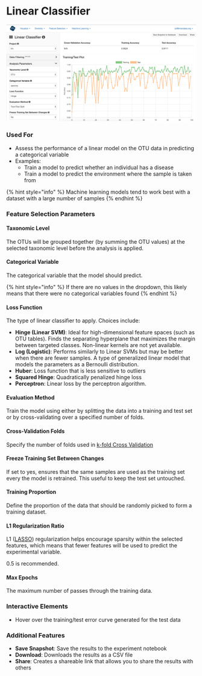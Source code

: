 # Linear Classifier

![](.gitbook/assets/image%20%2828%29.png)

### Used For

* Assess the performance of a linear model on the OTU data in predicting a categorical variable
* Examples: 
  * Train a model to predict whether an individual has a disease
  * Train a model to predict the environment where the sample is taken from

{% hint style="info" %}
Machine learning models tend to work best with a dataset with a large number of samples
{% endhint %}

### Feature Selection Parameters

#### Taxonomic Level

The OTUs will be grouped together \(by summing the OTU values\) at the selected taxonomic level before the analysis is applied.

#### Categorical Variable

The categorical variable that the model should predict. 

{% hint style="info" %}
If there are no values in the dropdown, this likely means that there were no categorical variables found
{% endhint %}

#### Loss Function

The type of linear classifier to apply. Choices include:

* **Hinge \(Linear SVM\)**: Ideal for high-dimensional feature spaces \(such as OTU tables\). Finds the separating hyperplane that maximizes the margin between targeted classes. Non-linear kernels are not yet available.
* **Log \(Logistic\)**: Performs similarly to Linear SVMs but may be better when there are fewer samples. A type of generalized linear model that models the parameters as a Bernoulli distribution.
* **Huber**: Loss function that is less sensitive to outliers
* **Squared Hinge**: Quadratically penalized hinge loss
* **Perceptron**: Linear loss by the perceptron algorithm.

#### Evaluation Method

Train the model using either by splitting the data into a training and test set or by cross-validating over a specified number of folds.

#### Cross-Validation Folds

Specify the number of folds used in [k-fold Cross Validation](https://scikit-learn.org/0.16/modules/generated/sklearn.cross_validation.KFold.html)

#### Freeze Training Set Between Changes

If set to yes, ensures that the same samples are used as the training set every the model is retrained. This useful to keep the test set untouched. 

#### Training Proportion

Define the proportion of the data that should be randomly picked to form a training dataset. 

#### L1 Regularization Ratio

L1 \([LASSO](https://en.wikipedia.org/wiki/Lasso_%28statistics%29)\) regularization helps encourage sparsity within the selected features, which means that fewer features will be used to predict the experimental variable. 

0.5 is recommended.

#### Max Epochs

The maximum number of passes through the training data. 

### Interactive Elements

* Hover over the training/test error curve generated for the test data

### Additional Features

* **Save Snapshot**: Save the results to the experiment notebook
* **Download**: Downloads the results as a CSV file
* **Share**: Creates a shareable link that allows you to share the results with others

